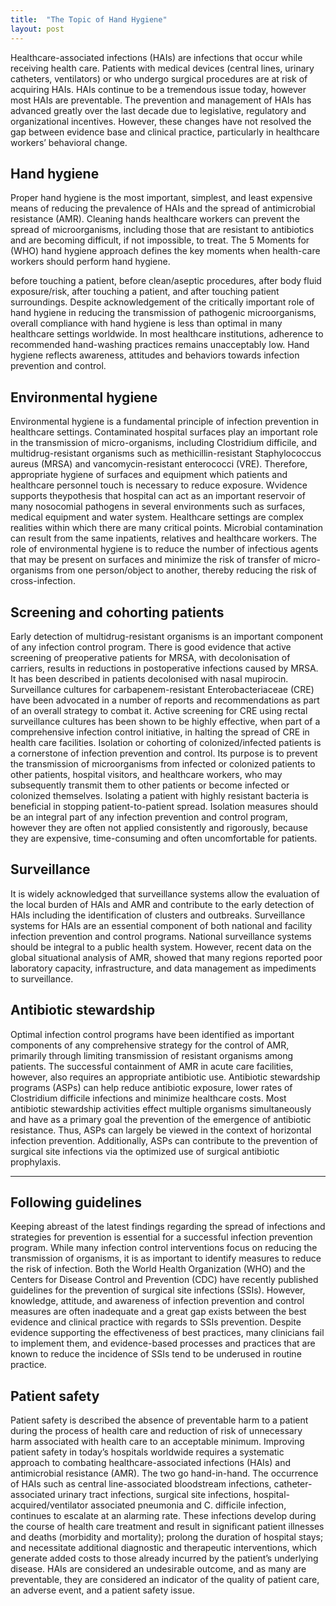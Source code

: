 ```yaml
---
title:  "The Topic of Hand Hygiene"
layout: post
---
```


Healthcare-associated infections (HAIs) are infections that occur while receiving health care. Patients with medical devices (central lines, urinary catheters, ventilators) or who undergo surgical procedures are at risk of acquiring HAIs. HAIs  continue to be a tremendous issue today, however most HAIs are preventable. The prevention and management of HAIs has advanced greatly over the last decade due to legislative, regulatory and organizational incentives. However, these changes have not resolved the gap between evidence base and clinical practice, particularly in healthcare workers’  behavioral change. 

## Hand hygiene

Proper hand hygiene is the most important, simplest, and least expensive means of reducing the prevalence of HAIs and the spread of antimicrobial resistance (AMR). Cleaning hands healthcare workers can prevent the spread of microorganisms, including those that are resistant to antibiotics and are becoming difficult, if not impossible, to treat. 
The 5 Moments for (WHO) hand hygiene approach defines the key moments when health-care workers should perform hand hygiene.

before touching a patient,
before clean/aseptic procedures,
after body fluid exposure/risk,
after touching a patient, and
after touching patient surroundings.
Despite acknowledgement of the critically important role of hand hygiene in reducing the transmission of pathogenic microorganisms, overall compliance with hand hygiene is less than optimal in many healthcare settings worldwide. In most healthcare institutions, adherence to recommended hand-washing practices remains unacceptably low. Hand hygiene reflects awareness, attitudes and behaviors towards infection prevention and control. 

## Environmental hygiene

Environmental hygiene is a fundamental principle of infection prevention in healthcare settings. Contaminated hospital surfaces play an important role in the transmission of micro-organisms, including Clostridium difficile, and multidrug-resistant organisms such as methicillin-resistant Staphylococcus aureus (MRSA) and vancomycin-resistant enterococci (VRE). Therefore, appropriate hygiene of surfaces and equipment which patients and healthcare personnel touch is necessary to reduce exposure. Wvidence supports theypothesis that hospital can act as an important reservoir of many nosocomial pathogens in several environments such as surfaces, medical equipment and water system. Healthcare settings are complex realities within which there are many critical points. Microbial contamination can result from the same inpatients, relatives and healthcare workers. The role of environmental hygiene is to reduce the number of infectious agents that may be present on surfaces and minimize the risk of transfer of micro-organisms from one person/object to another, thereby reducing the risk of cross-infection. 

## Screening and cohorting patients

Early detection of multidrug-resistant organisms is an important component of any infection control program. There is good evidence that active screening of preoperative patients for MRSA, with decolonisation of carriers, results in reductions in postoperative infections caused by MRSA. It has been described in patients decolonised with nasal mupirocin.
Surveillance cultures for carbapenem-resistant Enterobacteriaceae (CRE) have been advocated in a number of reports and recommendations as part of an overall strategy to combat it. Active screening for CRE using rectal surveillance cultures has been shown to be highly effective, when part of a comprehensive infection control initiative, in halting the spread of CRE in health care facilities. Isolation or cohorting of colonized/infected patients is a cornerstone of infection prevention and control. Its purpose is to prevent the transmission of microorganisms from infected or colonized patients to other patients, hospital visitors, and healthcare workers, who may subsequently transmit them to other patients or become infected or colonized themselves. Isolating a patient with highly resistant bacteria is beneficial in stopping patient-to-patient spread. Isolation measures should be an integral part of any infection prevention and control program, however they are often not applied consistently and rigorously, because they are expensive, time-consuming and often uncomfortable for patients.

## Surveillance

It is widely acknowledged that surveillance systems allow the evaluation of the local burden of HAIs and AMR and contribute to the early detection of HAIs including the identification of clusters and outbreaks. Surveillance systems for HAIs are an essential component of both national and facility infection prevention and control programs. National surveillance systems should be integral to a public health system. However, recent data on the global situational analysis of AMR, showed that many regions reported poor laboratory capacity, infrastructure, and data management as impediments to surveillance.

## Antibiotic stewardship

Optimal infection control programs have been identified as important components of any comprehensive strategy for the control of AMR, primarily through limiting transmission of resistant organisms among patients. The successful containment of AMR in acute care facilities, however, also requires an appropriate antibiotic use. Antibiotic stewardship programs (ASPs) can help reduce antibiotic exposure, lower rates of Clostridium difficile infections and minimize healthcare costs. Most antibiotic stewardship activities effect multiple organisms simultaneously and have as a primary goal the prevention of the emergence of antibiotic resistance. Thus, ASPs can largely be viewed in the context of horizontal infection prevention. Additionally, ASPs can contribute to the prevention of surgical site infections via the optimized use of surgical antibiotic prophylaxis.

---

## Following guidelines

Keeping abreast of the latest findings regarding the spread of infections and strategies for prevention is essential for a successful infection prevention program.
While many infection control interventions focus on reducing the transmission of organisms, it is as important to identify measures to reduce the risk of infection. Both the World Health Organization (WHO) and the Centers for Disease Control and Prevention (CDC) have recently published guidelines for the prevention of surgical site infections (SSIs). However, knowledge, attitude, and awareness of infection prevention and control measures are often inadequate and a great gap exists between the best evidence and clinical practice with regards to SSIs prevention. Despite evidence supporting the effectiveness of best practices, many clinicians fail to implement them, and evidence-based processes and practices that are known to reduce the incidence of SSIs tend to be underused in routine practice.

## Patient safety

Patient safety is described the absence of preventable harm to a patient during the process of health care and reduction of risk of unnecessary harm associated with health care to an acceptable minimum. Improving patient safety in today’s hospitals worldwide requires a systematic approach to combating healthcare-associated infections (HAIs) and antimicrobial resistance (AMR). The two go hand-in-hand. The occurrence of HAIs such as central line-associated bloodstream infections, catheter-associated urinary tract infections, surgical site infections, hospital-acquired/ventilator associated pneumonia and C. difficile infection, continues to escalate at an alarming rate. These infections develop during the course of health care treatment and result in significant patient illnesses and deaths (morbidity and mortality); prolong the duration of hospital stays; and necessitate additional diagnostic and therapeutic interventions, which generate added costs to those already incurred by the patient’s underlying disease. HAIs are considered an undesirable outcome, and as many are preventable, they are considered an indicator of the quality of patient care, an adverse event, and a patient safety issue.
